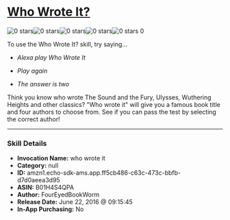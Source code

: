 # [Who Wrote It?](http://alexa.amazon.com/#skills/amzn1.echo-sdk-ams.app.ff5cb486-c63c-473c-bbfb-d7d0aeea3d95)
![0 stars](../../images/ic_star_border_black_18dp_1x.png)![0 stars](../../images/ic_star_border_black_18dp_1x.png)![0 stars](../../images/ic_star_border_black_18dp_1x.png)![0 stars](../../images/ic_star_border_black_18dp_1x.png)![0 stars](../../images/ic_star_border_black_18dp_1x.png) 0

To use the Who Wrote It? skill, try saying...

* *Alexa play Who Wrote It*

* *Play again*

* *The answer is two*

Think you know who wrote The Sound and the Fury, Ulysses, Wuthering Heights and other classics? "Who wrote it" will give you a famous book title and four authors to choose from. See if you can pass the test by selecting the correct author!

***

### Skill Details

* **Invocation Name:** who wrote it
* **Category:** null
* **ID:** amzn1.echo-sdk-ams.app.ff5cb486-c63c-473c-bbfb-d7d0aeea3d95
* **ASIN:** B01H4S4QPA
* **Author:** FourEyedBookWorm
* **Release Date:** June 22, 2016 @ 09:15:45
* **In-App Purchasing:** No
